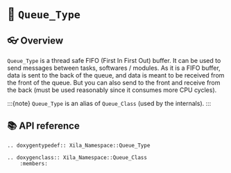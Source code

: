 # 🧶 `Queue_Type`

## 👓 Overview

`Queue_Type` is a thread safe FIFO (First In First Out) buffer. It can be used to send messages between tasks, softwares / modules. As it is a FIFO buffer, data is sent to the back of the queue, and data is meant to be received from the front of the queue. But you can also send to the front and receive from the back (must be used reasonably since it consumes more CPU cycles).

:::{note}
    `Queue_Type` is an alias of `Queue_Class` (used by the internals).
:::

## 📚 API reference

```{eval-rst}
.. doxygentypedef:: Xila_Namespace::Queue_Type

.. doxygenclass:: Xila_Namespace::Queue_Class
    :members:
```